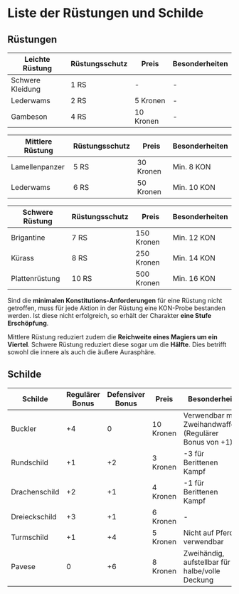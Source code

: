 # Liste der Rüstungen und Schilde

## Rüstungen
| Leichte Rüstung	| Rüstungsschutz | Preis | Besonderheiten |
|----------|----------|----------|----------|
| Schwere Kleidung | 1 RS | - | -	|
| Lederwams	 | 2 RS | 5 Kronen	 | -	|
| Gambeson | 4 RS | 10 Kronen	 | -	|

| Mittlere Rüstung	| Rüstungsschutz | Preis | Besonderheiten |
|----------|----------|----------|----------|
| Lamellenpanzer | 5 RS | 30 Kronen | Min. 8 KON	|
| Lederwams	 | 6 RS | 50 Kronen	 | Min. 10 KON	|

| Schwere Rüstung	| Rüstungsschutz | Preis | Besonderheiten |
|----------|----------|----------|----------|
| Brigantine | 7 RS | 150 Kronen | Min. 12 KON	|
| Kürass	 | 8 RS | 250 Kronen	 | Min. 14 KON	|
| Plattenrüstung	 | 10 RS | 500 Kronen	 | Min. 16 KON	|

Sind die **minimalen Konstitutions-Anforderungen** für eine Rüstung nicht getroffen, muss für jede Aktion in der Rüstung eine KON-Probe bestanden werden. Ist diese nicht erfolgreich, so erhält der Charakter **eine Stufe Erschöpfung**.
 
Mittlere Rüstung reduziert zudem die **Reichweite eines Magiers um ein Viertel**. Schwere Rüstung reduziert diese sogar um die **Hälfte**. Dies betrifft sowohl die innere als auch die äußere Aurasphäre.

## Schilde
| Schilde	| Regulärer Bonus | Defensiver Bonus | Preis | Besonderheit |
|----------|----------|----------|----------|----------|
| Buckler | +4 | 0	 | 10 Kronen	| Verwendbar mit Zweihandwaffen (Regulärer Bonus von +1) |
| Rundschild | +1 | +2	 | 3 Kronen	| -3 für Berittenen Kampf |
| Drachenschild	| +2 | +1	 | 4 Kronen	| -1 für Berittenen Kampf |
| Dreieckschild	| +3 | +1	 | 6 Kronen	| - |
| Turmschild | +1 | +4	 | 5 Kronen	| Nicht auf Pferd verwendbar |
| Pavese | 0 | +6	 | 8 Kronen	| Zweihändig, aufstellbar für halbe/volle Deckung |
